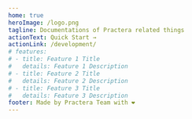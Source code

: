 ```yaml
---
home: true
heroImage: /logo.png
tagline: Documentations of Practera related things
actionText: Quick Start →
actionLink: /development/
# features:
# - title: Feature 1 Title
#   details: Feature 1 Description
# - title: Feature 2 Title
#   details: Feature 2 Description
# - title: Feature 3 Title
#   details: Feature 3 Description
footer: Made by Practera Team with ❤️
---
```

